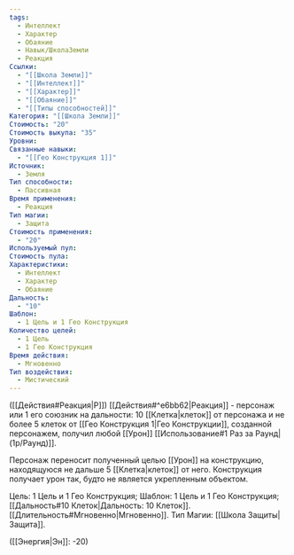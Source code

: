 ```yaml
---
tags:
  - Интеллект
  - Характер
  - Обаяние
  - Навык/ШколаЗемли
  - Реакция
Ссылки:
  - "[[Школа Земли]]"
  - "[[Интеллект]]"
  - "[[Характер]]"
  - "[[Обаяние]]"
  - "[[Типы способностей]]"
Категория: "[[Школа Земли]]"
Стоимость: "20"
Стоимость выкупа: "35"
Уровни: 
Связанные навыки:
  - "[[Гео Конструкция 1]]"
Источник:
  - Земля
Тип способности:
  - Пассивная
Время применения:
  - Реакция
Тип магии:
  - Защита
Стоимость применения:
  - "20"
Используемый пул: 
Стоимость пула: 
Характеристики:
  - Интеллект
  - Характер
  - Обаяние
Дальность:
  - "10"
Шаблон:
  - 1 Цель и 1 Гео Конструкция
Количество целей:
  - 1 Цель
  - 1 Гео Конструкция
Время действия:
  - Мгновенно
Тип воздействия:
  - Мистический
---
```

([[Действия#Реакция|Р]]) [[Действия#^e6bb62|Реакция]] - персонаж или 1 его союзник на дальности: 10 [[Клетка|клеток]] от персонажа и не более 5 клеток от [[Гео Конструкция 1|Гео Конструкции]], созданной персонажем, получил любой [[Урон]] [[Использование#1 Раз за Раунд|(1р/Раунд)]].

Персонаж переносит полученный целью [[Урон]] на конструкцию, находящуюся не дальше 5 [[Клетка|клеток]] от него. Конструкция получает урон так, будто не является укрепленным объектом.

Цель: 1 Цель и 1 Гео Конструкция; Шаблон: 1 Цель и 1 Гео Конструкция; [[Дальность#10 Клеток|Дальность: 10 Клеток]]. [[Длительность#Мгновенно|Мгновенно]]. Тип Магии: [[Школа Защиты|Защита]]. 

([[Энергия|Эн]]: -20)